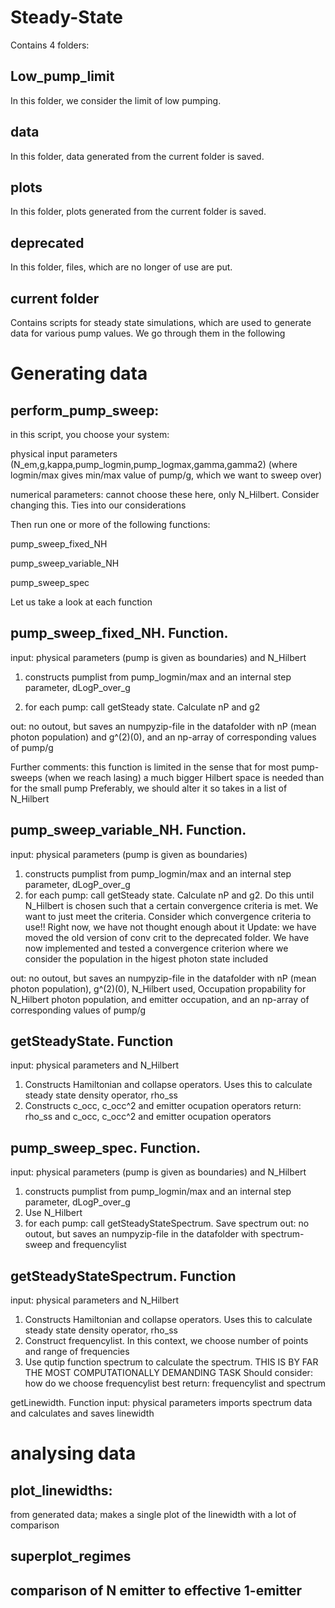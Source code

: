# Steady-State
Contains 4 folders:
## Low_pump_limit
In this folder, we consider the limit of low pumping.
## data
In this folder, data generated from the current folder is saved.
## plots
In this folder, plots generated from the current folder is saved.
## deprecated
In this folder, files, which are no longer of use are put.
## current folder
Contains scripts for steady state simulations, which are used to generate data for various pump values. We go through them in the following

# Generating data
## perform_pump_sweep: 
in this script, you choose your system: 

physical input parameters (N_em,g,kappa,pump_logmin,pump_logmax,gamma,gamma2) (where logmin/max gives min/max value of pump/g, which we want to sweep over)

numerical parameters: cannot choose these here, only N_Hilbert. Consider changing this. Ties into our considerations

Then run one or more of the following functions:

pump_sweep_fixed_NH

pump_sweep_variable_NH

pump_sweep_spec

Let us take a look at each function

## pump_sweep_fixed_NH. Function.
input: physical parameters (pump is given as boundaries) and N_Hilbert

1. constructs pumplist from pump_logmin/max and an internal step parameter, dLogP_over_g

2. for each pump: call getSteady state. Calculate nP and g2

out: no outout, but saves an numpyzip-file in the datafolder with nP (mean photon population) and g^(2)(0), and an np-array of corresponding values of pump/g

Further comments: this function is limited in the sense that for most pump-sweeps (when we reach lasing) a much bigger Hilbert space is needed than for the small pump
Preferably, we should alter it so takes in a list of N_Hilbert

## pump_sweep_variable_NH. Function.
input: physical parameters (pump is given as boundaries)
1. constructs pumplist from pump_logmin/max and an internal step parameter, dLogP_over_g
2. for each pump: call getSteady state. Calculate nP and g2. 
      Do this until N_Hilbert is chosen such that a certain convergence criteria is met. We want to just meet the criteria.
      Consider which convergence criteria to use!! Right now, we have not thought enough about it
      Update: we have moved the old version of conv crit to the deprecated folder.
      We have now implemented and tested a convergence criterion where we consider the population in the higest photon state included
      
out: no outout, but saves an numpyzip-file in the datafolder with nP (mean photon population), g^(2)(0), 
N_Hilbert used, Occupation propability for N_Hilbert photon population, and emitter occupation, and an np-array of corresponding values of pump/g

## getSteadyState. Function
input: physical parameters and N_Hilbert
1. Constructs Hamiltonian and collapse operators. Uses this to calculate steady state density operator, rho_ss
2. Constructs c_occ, c_occ^2 and emitter ocupation operators
return: rho_ss and c_occ, c_occ^2 and emitter ocupation operators

## pump_sweep_spec. Function.
input: physical parameters (pump is given as boundaries) and N_Hilbert
1. constructs pumplist from pump_logmin/max and an internal step parameter, dLogP_over_g
2. Use N_Hilbert
3. for each pump: call getSteadyStateSpectrum. Save spectrum
out: no outout, but saves an numpyzip-file in the datafolder with spectrum-sweep and frequencylist


## getSteadyStateSpectrum. Function
input: physical parameters and N_Hilbert
1. Constructs Hamiltonian and collapse operators. Uses this to calculate steady state density operator, rho_ss
2. Construct frequencylist. In this context, we choose number of points and range of frequencies
3. Use qutip function spectrum to calculate the spectrum. THIS IS BY FAR THE MOST COMPUTATIONALLY DEMANDING TASK
      Should consider: how do we choose frequencylist best
return: frequencylist and spectrum

getLinewidth. Function
input: physical parameters
imports spectrum data and calculates and saves linewidth

# analysing data
## plot_linewidths: 
from generated data; makes a single plot of the linewidth with a lot of comparison

## superplot_regimes

## comparison of N emitter to effective 1-emitter
